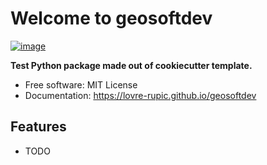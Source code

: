 # Welcome to geosoftdev


[![image](https://img.shields.io/pypi/v/geosoftdev.svg)](https://pypi.python.org/pypi/geosoftdev)


**Test Python package made out of cookiecutter template.**


-   Free software: MIT License
-   Documentation: <https://lovre-rupic.github.io/geosoftdev>


## Features

-   TODO
